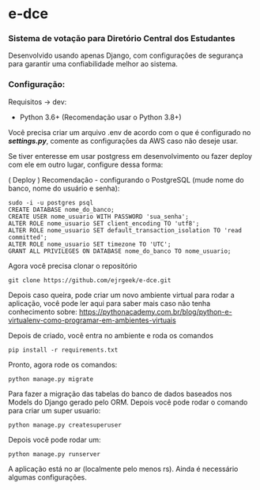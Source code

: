 # e-dce

### Sistema de votação para Diretório Central dos Estudantes

Desenvolvido usando apenas Django, com configurações de segurança para garantir uma confiabilidade melhor ao sistema.

### Configuração:

Requisitos -> dev:
* Python 3.6+ (Recomendação usar o Python 3.8+)

Você precisa criar um arquivo .env de acordo com o que é configurado no ***settings.py***, comente as configurações da AWS caso não deseje usar.

Se tiver enteresse em usar postgress em desenvolvimento ou fazer deploy com ele em outro lugar, configure dessa forma:

( Deploy ) Recomendação - configurando o PostgreSQL (mude nome do banco, nome do usuário e senha):
```
sudo -i -u postgres psql
CREATE DATABASE nome_do_banco;
CREATE USER nome_usuario WITH PASSWORD 'sua_senha';
ALTER ROLE nome_usuario SET client_encoding TO 'utf8';
ALTER ROLE nome_usuario SET default_transaction_isolation TO 'read committed';
ALTER ROLE nome_usuario SET timezone TO 'UTC';
GRANT ALL PRIVILEGES ON DATABASE nome_do_banco TO nome_usuario;
```

Agora você precisa clonar o repositório

```
git clone https://github.com/ejrgeek/e-dce.git
```

Depois caso queira, pode criar um novo ambiente virtual para rodar a aplicação, você pode ler aqui para saber mais caso não tenha conhecimento sobre: https://pythonacademy.com.br/blog/python-e-virtualenv-como-programar-em-ambientes-virtuais

Depois de criado, você entra no ambiente e roda os comandos

```
pip install -r requirements.txt
```

Pronto, agora rode os comandos:

```
python manage.py migrate
```

Para fazer a migração das tabelas do banco de dados baseados nos Models do Django gerado pelo ORM. Depois você pode rodar o comando para criar um super usuario:
```
python manage.py createsuperuser
```
Depois você pode rodar um:
```
python manage.py runserver
```

A aplicação está no ar (localmente pelo menos rs). Ainda é necessário algumas configurações.
